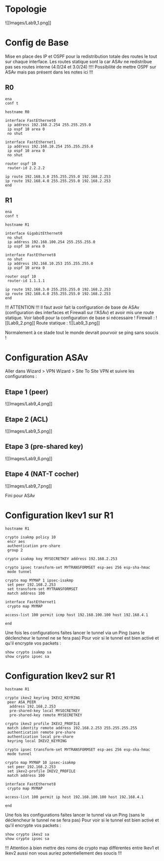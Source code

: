# Topologie

![[Images/Lab9_1.png]]

# Config de Base
Mise en place des IP et OSPF pour la redistribution totale des routes le tout sur chaque interface.
Les routes statique sont la car ASAv ne redistribue pas ses routes interne (4.0/24 et 3.0/24)
!!!! Possibilité de mettre OSPF sur ASAv mais pas présent dans les notes ici !!!

## R0
```
ena
conf t

hostname R0

interface FastEthernet0
 ip address 192.168.2.254 255.255.255.0
 ip ospf 10 area 0
 no shut

interface FastEthernet1
 ip address 192.168.10.254 255.255.255.0
 ip ospf 10 area 0
 no shut

router ospf 10
 router-id 2.2.2.2

ip route 192.168.3.0 255.255.255.0 192.168.2.253
ip route 192.168.4.0 255.255.255.0 192.168.2.253
end
```
## R1
```
ena
conf t

hostname R1

interface GigabitEthernet0
 no shut
 ip address 192.168.100.254 255.255.255.0
 ip ospf 10 area 0

interface FastEthernet8
 no shut
 ip address 192.168.10.253 255.255.255.0
 ip ospf 10 area 0

router ospf 10
 router-id 1.1.1.1
 
ip route 192.168.3.0 255.255.255.0 192.168.2.253
ip route 192.168.4.0 255.255.255.0 192.168.2.253
end
```

!!! ATTENTION !!!
Il faut avoir fait la configuration de base de ASAv (configuration des interfaces et Firewall sur l'ASAv) et avoir mis une route statique. Voir labo8 pour la configuration de base si nécessaire !
Firewall :
![[Lab9_2.png]]
Route statique :
![[Lab9_3.png]]

Normalement à ce stade tout le monde devrait pourvoir se ping sans soucis !
# Configuration ASAv
Aller dans Wizard > VPN Wizard > Site To Site VPN et suivre les configurations :
## Etape 1 (peer)
![[Images/Lab9_4.png]]
## Etape 2 (ACL)
![[Images/Lab9_5.png]]
## Etape 3 (pre-shared key)
![[Images/Lab9_6.png]]
## Etape 4 (NAT-T cocher)
![[Images/Lab9_7.png]]

Fini pour ASAv
# Configuration Ikev1 sur R1
```
hostname R1

crypto isakmp policy 10
 encr aes
 authentication pre-share
 group 2
 
crypto isakmp key MYSECRETKEY address 192.168.2.253

crypto ipsec transform-set MYTRANSFORMSET esp-aes 256 esp-sha-hmac
 mode tunnel

crypto map MYMAP 1 ipsec-isakmp
 set peer 192.168.2.253
 set transform-set MYTRANSFORMSET
 match address 100

interface FastEthernet1
 crypto map MYMAP

access-list 100 permit icmp host 192.168.100.100 host 192.168.4.1

end
```
Une fois les configurations faites lancer le tunnel via un Ping (sans le déclencheur le tunnel ne se fera pas)
Pour voir si le tunnel est bien activé et qu'il encrypte vos packets :
```
show crypto isakmp sa
show crypto ipsec sa
```

# Configuration Ikev2 sur R1
```
hostname R1

crypto ikev2 keyring IKEV2_KEYRING
 peer ASA_PEER
  address 192.168.2.253
  pre-shared-key local MYSECRETKEY
  pre-shared-key remote MYSECRETKEY

crypto ikev2 profile IKEV2_PROFILE
 match identity remote address 192.168.2.253 255.255.255.255
 authentication remote pre-share
 authentication local pre-share
 keyring local IKEV2_KEYRING

crypto ipsec transform-set MYTRANSFORMSET esp-aes 256 esp-sha-hmac
 mode tunnel

crypto map MYMAP 10 ipsec-isakmp
 set peer 192.168.2.253
 set ikev2-profile IKEV2_PROFILE
 match address 100

interface FastEthernet8
 crypto map MYMAP

access-list 100 permit ip host 192.168.100.100 host 192.168.4.1

end
```

Une fois les configurations faites lancer le tunnel via un Ping (sans le déclencheur le tunnel ne se fera pas)
Pour voir si le tunnel est bien activé et qu'il encrypte vos packets :
```
show crypto ikev2 sa
show crypto ipsec sa
```

!!! Attention à bien mettre des noms de crypto map différentes entre Ikev1 et Ikev2 aussi non vous auriez potentiellement des soucis !!!

